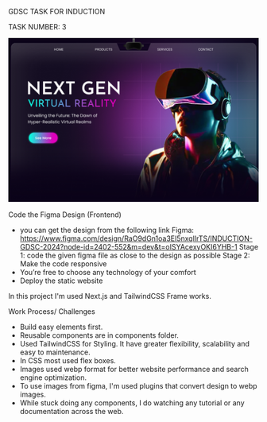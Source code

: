 GDSC TASK FOR INDUCTION

TASK NUMBER: 3

![website](/public/website.png)

Code the Figma Design (Frontend)

- you can get the design from the following link
  Figma: https://www.figma.com/design/RaO9dGn1oa3EI5nxqlIrTS/INDUCTION-GDSC-2024?node-id=2402-552&m=dev&t=oISYAcexyOKI6YHB-1
  Stage 1: code the given figma file as close to the design as possible
  Stage 2: Make the code responsive
- You’re free to choose any technology of your comfort
- Deploy the static website

In this project I'm used Next.js and TailwindCSS Frame works.

Work Process/ Challenges

- Build easy elements first.
- Reusable components are in components folder.
- Used TailwindCSS for Styling. It have greater flexibility, scalability and easy to maintenance.
- In CSS most used flex boxes.
- Images used webp format for better website performance and search engine optimization.
- To use images from figma, I'm used plugins that convert design to webp images.
- While stuck doing any components, I do watching any tutorial or any documentation across the web.
